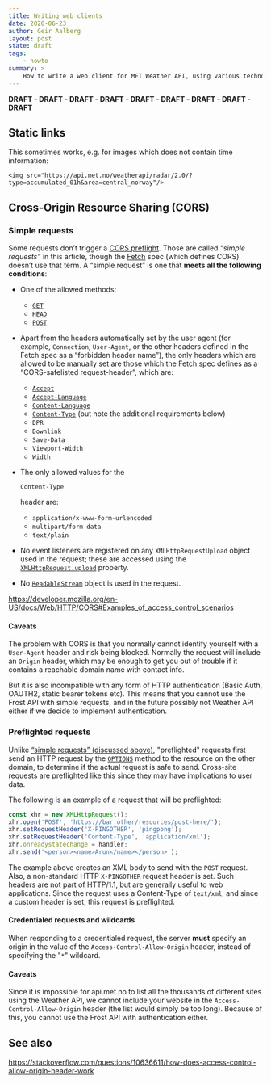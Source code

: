 ```yaml
---
title: Writing web clients
date: 2020-06-23
author: Geir Aalberg
layout: post
state: draft
tags:
    - howto
summary: >
    How to write a web client for MET Weather API, using various technologies
---
```


**DRAFT - DRAFT - DRAFT - DRAFT - DRAFT - DRAFT - DRAFT - DRAFT - DRAFT**

## Static links

This sometimes works, e.g. for images which does not contain time information:

```
<img src="https://api.met.no/weatherapi/radar/2.0/?type=accumulated_01h&area=central_norway"/>
```





## Cross-Origin Resource Sharing (CORS)

### Simple requests

Some requests don’t trigger a [CORS preflight](https://developer.mozilla.org/en-US/docs/Web/HTTP/CORS#Preflighted_requests). Those are called *“simple requests”* in this article, though the [Fetch](https://fetch.spec.whatwg.org/) spec (which defines CORS) doesn’t use that term. A “simple request” is one that **meets all the following conditions**:

- One of the allowed methods:  

    - [`GET`](https://developer.mozilla.org/en-US/docs/Web/HTTP/Methods/GET)
    - [`HEAD`](https://developer.mozilla.org/en-US/docs/Web/HTTP/Methods/HEAD)
    - [`POST`](https://developer.mozilla.org/en-US/docs/Web/HTTP/Methods/POST)

- Apart from the headers automatically set by the user agent (for example, `Connection`, `User-Agent`, or the other headers defined in the Fetch spec as a “forbidden header name”), the only headers which are allowed to be manually set are those which the Fetch spec defines as a “CORS-safelisted request-header”, which are:  

    - [`Accept`](https://developer.mozilla.org/en-US/docs/Web/HTTP/Headers/Accept)
    - [`Accept-Language`](https://developer.mozilla.org/en-US/docs/Web/HTTP/Headers/Accept-Language)
    - [`Content-Language`](https://developer.mozilla.org/en-US/docs/Web/HTTP/Headers/Content-Language)
    - [`Content-Type`](https://developer.mozilla.org/en-US/docs/Web/HTTP/Headers/Content-Type) (but note the additional requirements below)
    - `DPR`
    - `Downlink`
    - `Save-Data`
    - `Viewport-Width`
    - `Width`

- The only allowed values for the 

    `Content-Type`

     header are:  

    - `application/x-www-form-urlencoded`
    - `multipart/form-data`
    - `text/plain`

- No event listeners are registered on any `XMLHttpRequestUpload` object used in the request; these are accessed using the [`XMLHttpRequest.upload`](https://developer.mozilla.org/en-US/docs/Web/API/XMLHttpRequest/upload) property.

- No [`ReadableStream`](https://developer.mozilla.org/en-US/docs/Web/API/ReadableStream) object is used in the request.

https://developer.mozilla.org/en-US/docs/Web/HTTP/CORS#Examples_of_access_control_scenarios

#### Caveats

The problem with CORS is that you normally cannot identify yourself with a `User-Agent` header and risk being blocked. Normally the request will include an `Origin` header, which may be enough to get you out of trouble if it contains a reachable domain name with contact info. 

But it is also incompatible with any form of HTTP authentication (Basic Auth, OAUTH2, static bearer tokens etc). This means that you cannot use the Frost API with simple requests, and in the future possibly not Weather API either if we decide to implement authentication.

### Preflighted requests

Unlike [“simple requests” (discussed above)](https://developer.mozilla.org/en-US/docs/Web/HTTP/CORS#Simple_requests), "preflighted" requests first send an HTTP request by the [`OPTIONS`](https://developer.mozilla.org/en-US/docs/Web/HTTP/Methods/OPTIONS) method to the resource on the other domain, to determine if the actual  request is safe to send. Cross-site requests are preflighted like this  since they may have implications to user data.

The following is an example of a request that will be preflighted:

```js
const xhr = new XMLHttpRequest();
xhr.open('POST', 'https://bar.other/resources/post-here/');
xhr.setRequestHeader('X-PINGOTHER', 'pingpong');
xhr.setRequestHeader('Content-Type', 'application/xml');
xhr.onreadystatechange = handler;
xhr.send('<person><name>Arun</name></person>'); 
```

The example above creates an XML body to send with the `POST` request. Also, a non-standard HTTP `X-PINGOTHER` request header is set. Such headers are not part of HTTP/1.1, but are  generally useful to web applications. Since the request uses a  Content-Type of `text/xml`, and since a custom header is set, this request is preflighted.

#### Credentialed requests and wildcards

When responding to a credentialed request, the server **must** specify an origin in the value of the `Access-Control-Allow-Origin` header, instead of specifying the "`*`" wildcard.

#### Caveats

Since it is impossible for api.met.no to list all the thousands of different sites using the Weather API, we cannot include your website in the `Access-Control-Allow-Origin` header (the list would simply be too long). Because of this, you cannot use the Frost API with authentication either.



## See also

https://stackoverflow.com/questions/10636611/how-does-access-control-allow-origin-header-work